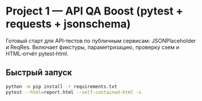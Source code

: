 # Project 1 — API QA Boost (pytest + requests + jsonschema)

Готовый старт для API‑тестов по публичным сервисам: JSONPlaceholder и ReqRes.
Включает фикстуры, параметризацию, проверку схем и HTML‑отчёт pytest‑html.

## Быстрый запуск
```bash
python -m pip install -r requirements.txt
pytest --html=report.html --self-contained-html -s
```
